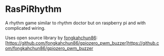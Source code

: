 # RasPiRhythm
A rhythm game similar to rhythm doctor but on raspberry pi and with complicated wiring.


Uses open source library by [fongkahchun86](https://github.com/fongkahchun86): [https://github.com/fongkahchun86/gpiozero_pwm_buzzer]https://github.com/fongkahchun86/gpiozero_pwm_buzzer
